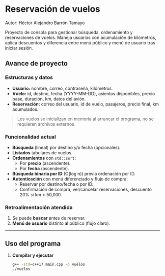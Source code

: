 # Reservación de vuelos
Autor: Héctor Alejandro Barrón Tamayo

Proyecto de consola para gestionar búsqueda, ordenamiento y reservaciones de vuelos. Maneja usuarios con acumulación de kilómetros, aplica descuentos y diferencia entre menú público y menú de usuario tras iniciar sesión.

## Avance de proyecto
### Estructuras y datos
- **Usuario:** nombre, correo, contraseña, kilómetros.
- **Vuelo:** id, destino, fecha (YYYY-MM-DD), asientos disponibles, precio base, duración, km, datos del avión.
- **Reservación:** correo del usuario, id de vuelo, pasajeros, precio final, km acumulados.
> Los vuelos se inicializan en memoria al arrancar el programa, no se requieren archivos externos.

### Funcionalidad actual
- **Búsqueda** (lineal) por destino y/o fecha (opcionales).
- **Listados** tabulares de vuelos.
- **Ordenamientos** con `std::sort`:
  - Por **precio** (ascendente).
  - Por **fecha** (ascendente).
- **Búsqueda binaria por ID** (O(log n)) previa ordenación por ID.
- **Autenticación** con menú diferenciado y flujo de compra:
  - Reservar por destino/fecha o por ID.
  - Confirmación de compra, ver/cancelar reservaciones, descuento 20% si km > 50,000.

### Retroalimentación atendida
1. Se puede **buscar** antes de reservar.
2. **Menú de usuario** distinto al público (flujo claro).

---

## Uso del programa
1. **Compilar y ejecutar**
   ```bash
   g++ -std=c++17 main.cpp -o vuelos
   ./vuelos
